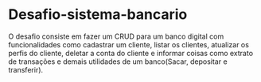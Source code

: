 # Desafio-sistema-bancario

O desafio consiste em fazer um CRUD para um banco digital com funcionalidades como cadastrar um cliente, listar os clientes, atualizar os perfis do cliente, deletar a conta do cliente e informar coisas como extrato de transações e demais utilidades de um banco(Sacar, depositar e transferir).

